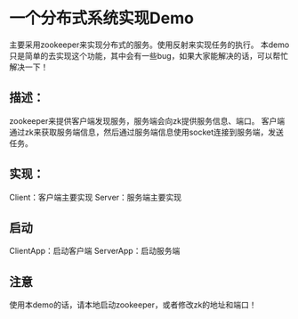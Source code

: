# 一个分布式系统实现Demo

主要采用zookeeper来实现分布式的服务。使用反射来实现任务的执行。
本demo只是简单的去实现这个功能，其中会有一些bug，如果大家能解决的话，可以帮忙解决一下！


## 描述：

zookeeper来提供客户端发现服务，服务端会向zk提供服务信息、端口。
客户端通过zk来获取服务端信息，然后通过服务端信息使用socket连接到服务端，发送任务。


## 实现：

Client：客户端主要实现
Server：服务端主要实现

## 启动

ClientApp：启动客户端
ServerApp：启动服务端

## 注意

使用本demo的话，请本地启动zookeeper，或者修改zk的地址和端口！

